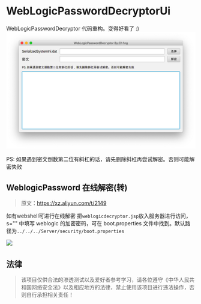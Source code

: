 # WebLogicPasswordDecryptorUi
WebLogicPasswordDecryptor 代码重构。变得好看了 :)
![](WechatIMG298.png)

PS: 如果遇到密文倒数第二位有斜杠的话，请先删除斜杠再尝试解密。否则可能解密失败




## WeblogicPassword 在线解密(转)

>  原文：https://xz.aliyun.com/t/2149

如有webshell可进行在线解密
把```weblogicdecryptor.jsp```放入服务器进行访问，s="" 中填写 weblogic 的加密密码，可在 boot.properties 文件中找到。默认路径为```../../../Server/security/boot.properties```

![](20180313143329-71963f48-2688-1.png)

## 法律
> 该项目仅供合法的渗透测试以及爱好者参考学习，请各位遵守《中华人民共和国网络安全法》以及相应地方的法律，禁止使用该项目进行违法操作，否则自行承担相关责任！
